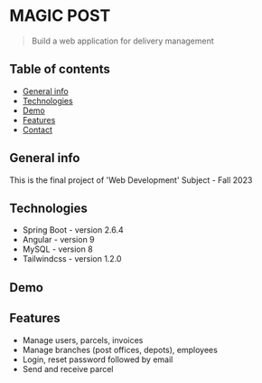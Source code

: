 # MAGIC POST
> Build a web application for delivery management

## Table of contents
* [General info](#general-info)
* [Technologies](#technologies)
* [Demo](#demo)
* [Features](#features)
* [Contact](#contact)

## General info
This is the final project of 'Web Development' Subject - Fall 2023

## Technologies
* Spring Boot - version 2.6.4
* Angular - version 9
* MySQL - version 8
* Tailwindcss - version 1.2.0

## Demo

## Features
* Manage users, parcels, invoices
* Manage branches (post offices, depots), employees
* Login, reset password followed by email
* Send and receive parcel

